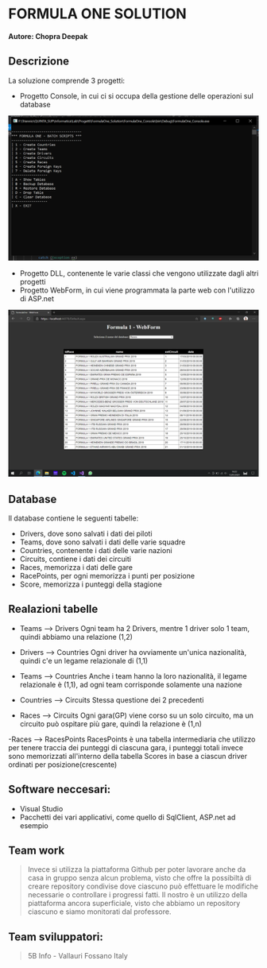 # FORMULA ONE SOLUTION
#### Autore: Chopra Deepak

## Descrizione
La soluzione comprende 3 progetti:
* Progetto Console, in cui ci si occupa della gestione delle operazioni sul database

![imgFigurativa](Data/imgEsempioConsole.PNG)
* Progetto DLL, contenente le varie classi che vengono utilizzate dagli altri progetti
* Progetto WebForm, in cui viene programmata la parte web con l'utilizzo di ASP.net

![imgFigurativa](Data/imgEsempioWebForm.png)

## Database
Il database contiene le seguenti tabelle:
- Drivers, dove sono salvati i dati dei piloti
- Teams, dove sono salvati i dati delle varie squadre
- Countries, contenente i dati delle varie nazioni
- Circuits, contiene i dati dei circuiti
- Races, memorizza i dati delle gare
- RacePoints, per ogni memorizza i punti per posizione
- Score, memorizza i punteggi della stagione

## Realazioni tabelle
- Teams --> Drivers
Ogni team ha 2 Drivers, mentre 1 driver solo 1 team, quindi abbiamo una relazione (1,2)

- Drivers --> Countries
Ogni driver ha ovviamente un'unica nazionalità, quindi c'e un legame relazionale di (1,1)

- Teams --> Countries
Anche i team hanno la loro nazionalità, il legame relazionale è (1,1), ad ogni team corrisponde solamente una nazione

- Countries --> Circuits 
Stessa questione dei 2 precedenti

- Races --> Circuits
Ogni gara(GP) viene corso su un solo circuito, ma un circuito può ospitare più gare, quindi la relazione è (1,n)

-Races --> RacesPoints
RacesPoints è una tabella intermediaria che utilizzo per tenere traccia dei punteggi di ciascuna gara, i punteggi totali invece sono memorizzati all'interno della tabella Scores in base a ciascun driver ordinati per posizione(crescente)

## Software neccesari:
* Visual Studio
* Pacchetti dei vari applicativi, come quello di SqlClient, ASP.net ad esempio

## Team work
> Invece si utilizza la piattaforma Github per poter lavorare anche da casa in gruppo senza alcun problema, visto che offre la possibiltà di creare repository condivise dove ciascuno può effettuare le modifiche necessarie o controllare i progressi fatti. Il nostro è un utilizzo della piattaforma ancora superficiale, visto che abbiamo un repository ciascuno e siamo monitorati dal professore.

## Team sviluppatori:
> 5B Info - Vallauri Fossano Italy